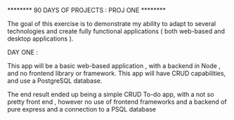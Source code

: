 ******** 90 DAYS OF PROJECTS : PROJ ONE ********

  The goal of this exercise is to demonstrate my 
ability to adapt to several technologies and create
fully functional applications ( both web-based and 
desktop applications ). 

DAY ONE : 

This app will be a basic web-based application , with 
a backend in Node , and no frontend library or framework.
This app will have CRUD capabilities, and use a PostgreSQL
database. 

The end result ended up being a simple CRUD To-do app, with 
a not so pretty front end , however no use of frontend frameworks 
and a backend of pure express and a connection to a PSQL database

